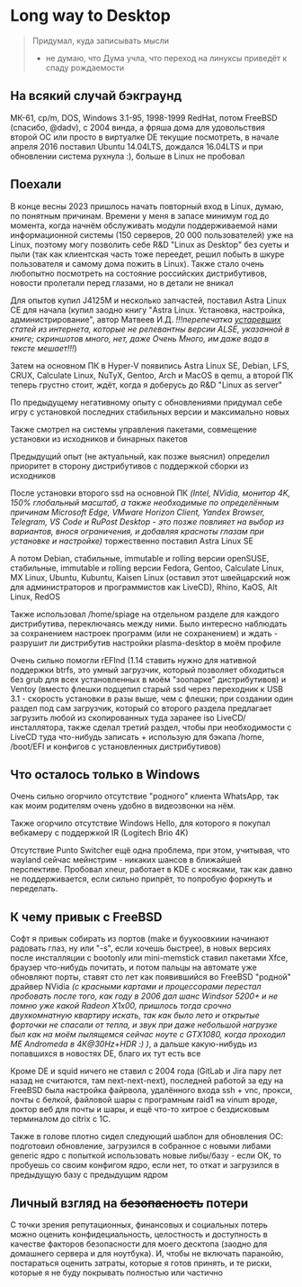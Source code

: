 # Long way to Desktop

> Придумал, куда записывать мысли
> * не думаю, что Дума учла, что переход на линуксы приведёт к спаду рождаемости

## На всякий случай бэкграунд

МК-61, cp/m, DOS, Windows 3.1-95, 1998-1999 RedHat, потом FreeBSD (спасибо, @dadv), 
с 2004 винда, а фряша дома для удовольствия второй ОС или просто в виртуалке DE текущие посмотреть, в начале апреля 2016 поставил Ubuntu 14.04LTS, дождался 16.04LTS и при обновлении система рухнула :), больше в Linux не пробовал

## Поехали

В конце весны 2023 пришлось начать повторный вход в Linux, думаю, по понятным причинам. Времени у меня в запасе минимум год до момента, когда начнём обслуживать модули поддерживаемой нами информационной системы (150 серверов, 20 000 пользователей) уже на Linux, поэтому могу позволить себе R&D "Linux as Desktop" без суеты и пыли (так как клиентская часть тоже переедет, решил побыть в шкуре пользователя и самому дома пожить в Linux). Также стало очень любопытно посмотреть на состояние российских дистрибутивов, новости пролетали перед глазами, но в детали не вникал

Для опытов купил J4125M и несколько запчастей, поставил Astra Linux CE для начала (купил заодно книгу "Astra Linux. Установка, настройка, администрирование", автор Матвеев И.Д. _!!!перепечатка <u>устаревших</u> статей из интернета, которые не релевантны версии ALSE, указанной в книге; скриншотов много, нет, даже Очень Много, им даже вода в тексте мешает!!!_)

Затем на основном ПК в Hyper-V появились Astra Linux SE, Debian, LFS, CRUX, Calculate Linux, NuTyX, Gentoo, Arch и MacOS в qemu, а второй ПК теперь грустно стоит, ждёт, когда я доберусь до R&D "Linux as server"

По предыдущему негативному опыту с обновлениями придумал себе игру с установкой последних стабильных версии и максимально новых

Также смотрел на системы управления пакетами, совмещение установки из исходников и бинарных пакетов

Предыдущий опыт (не актуальный, как позже выяснил) определил приоритет в сторону дистрибутивов с поддержкой сборки из исходников

После установки второго ssd на основной ПК _(Intel, NVidia, монитор 4K, 150% глобальный масштаб, а также необходимые по определённым причинам Microsoft Edge, VMware Horizon Client, Yandex Browser, Telegram, VS Code и RuPost Desktop - это позже повлияет на выбор из вариантов, внося ограничения, и добавляя красноты глазам при установке и настройке)_ торжественно поставил Astra Linux SE

А потом Debian, стабильные, immutable и rolling версии openSUSE, стабильные, immutable и rolling версии Fedora, Gentoo, Calculate Linux, MX Linux, Ubuntu, Kubuntu, Kaisen Linux (оставил этот швейцарский нож для администраторов и программистов как LiveCD), Rhino, KaOS, Alt Linux, RedOS

Также использовал /home/spiage на отдельном разделе для каждого дистрибутива, переключаясь между ними. Было интересно наблюдать за сохранением настроек программ (или не сохранением) и ждать - разрушит ли дистрибутив настройки plasma-desktop в моём профиле

Очень сильно помогли rEFInd (1.14 ставить нужно для нативной поддержки btrfs, это умный загрузчик, который позволяет обходиться без grub для всех установленных в моём "зоопарке" дистрибутивов) и Ventoy (вместо флешки подцепил старый ssd через переходник к USB 3.1 - скорость установки в разы выше, чем с флешки; при создании один раздел под сам загрузчик, который со второго раздела предлагает загрузить любой из скопированных туда заранее iso LiveCD/инсталлятора, также сделал третий раздел, чтобы при необходимости с LiveCD туда что-нибудь записать + использую для бэкапа /home, /boot/EFI и конфигов с установленных дистрибутивов)

## Что осталось только в Windows

Очень сильно огорчило отсутствие "родного" клиента WhatsApp, так как моим родителям очень удобно в видеозвонки на нём.

Также огорчило отсутствие Windows Hello, для которого я покупал вебкамеру с поддержкой IR (Logitech Brio 4K)

Отсутствие Punto Switcher ещё одна проблема, при этом, учитывая, что wayland сейчас мейнстрим - никаких шансов в ближайшей перспективе. Пробовал xneur, работает в KDE с косяками, так как давно не поддерживается, если сильно припрёт, то попробую форкнуть и переделать.

## К чему привык с FreeBSD

Софт я привык собирать из портов (make и буукоовкиии начинают радовать глаз, ну или "-s", если хочешь быстрее), в новых версиях после инсталляции с bootonly или mini-memstick ставил пакетами Xfce, браузер что-нибудь почитать, и потом пальцы на автомате уже обновляют порты, ставят сто лет как появившийся во FreeBSD "родной" драйвер NVidia _(с красными картами и процессорами перестал пробовать после того, как году в 2006 дал шанс Windsor 5200+ и не помню уже какой Radeon X1x00, пришлось тогда срочно двухкомнатную квартиру искать, так как было лето и открытые форточки не спасали от тепла, и звук при даже небольшой нагрузке был как на моём пылящемся сейчас ноуте с GTX1080, когда проходил ME Andromeda в 4К@30Hz+HDR :) )_, а дальше какую-нибудь из попавшихся в новостях DE, благо их тут есть все

Кроме DE и squid ничего не ставил с 2004 года (GitLab и Jira пару лет назад не считаются, там next-next-next), последней работой за еду на FreeBSD была настройка файрвола, удалённого входа ssh + vnc, прокси, почты с белкой, файловой шары с програмным raid1 на vinum вроде, доктор веб для почты и шары, и ещё что-то хитрое с бездисковым терминалом до citrix с 1С. 

Также в голове плотно сидел следующий шаблон для обновления ОС: подготовил обновление, загрузился в собранное с новыми либами generic ядро с попыткой использовать новые либы/базу - если ОК, то пробуешь со своим конфигом ядро, если нет, то откат и загрузился в предыдущую базу с предыдущим ядром

## Личный взгляд на <s>безопасность</s> потери

С точки зрения репутационных, финансовых и социальных потерь можно оценить конфидециальность, целостность и доступность в качестве факторов безопасности для моего десктопа (заодно для домашнего сервера и для ноутбука). И, чтобы не включать паранойю, постараться оценить затраты, которые я готов принять, и те риски, которые я не буду покрывать полностью или частично
